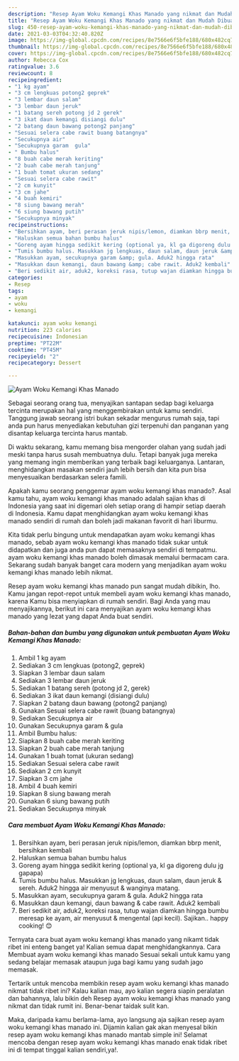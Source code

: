 ```yaml
---
description: "Resep Ayam Woku Kemangi Khas Manado yang nikmat dan Mudah Dibuat"
title: "Resep Ayam Woku Kemangi Khas Manado yang nikmat dan Mudah Dibuat"
slug: 450-resep-ayam-woku-kemangi-khas-manado-yang-nikmat-dan-mudah-dibuat
date: 2021-03-03T04:32:40.820Z
image: https://img-global.cpcdn.com/recipes/8e7566e6f5bfe188/680x482cq70/ayam-woku-kemangi-khas-manado-foto-resep-utama.jpg
thumbnail: https://img-global.cpcdn.com/recipes/8e7566e6f5bfe188/680x482cq70/ayam-woku-kemangi-khas-manado-foto-resep-utama.jpg
cover: https://img-global.cpcdn.com/recipes/8e7566e6f5bfe188/680x482cq70/ayam-woku-kemangi-khas-manado-foto-resep-utama.jpg
author: Rebecca Cox
ratingvalue: 3.6
reviewcount: 8
recipeingredient:
- "1 kg ayam"
- "3 cm lengkuas potong2 geprek"
- "3 lembar daun salam"
- "3 lembar daun jeruk"
- "1 batang sereh potong jd 2 gerek"
- "3 ikat daun kemangi disiangi dulu"
- "2 batang daun bawang potong2 panjang"
- "Sesuai selera cabe rawit buang batangnya"
- "Secukupnya air"
- "Secukupnya garam  gula"
- " Bumbu halus"
- "8 buah cabe merah keriting"
- "2 buah cabe merah tanjung"
- "1 buah tomat ukuran sedang"
- "Sesuai selera cabe rawit"
- "2 cm kunyit"
- "3 cm jahe"
- "4 buah kemiri"
- "8 siung bawang merah"
- "6 siung bawang putih"
- "Secukupnya minyak"
recipeinstructions:
- "Bersihkan ayam, beri perasan jeruk nipis/lemon, diamkan bbrp menit, bersihkan kembali"
- "Haluskan semua bahan bumbu halus"
- "Goreng ayam hingga sedikit kering (optional ya, kl ga digoreng dulu jg gapapa)"
- "Tumis bumbu halus. Masukkan jg lengkuas, daun salam, daun jeruk &amp; sereh. Aduk2 hingga air menyusut &amp; wanginya matang."
- "Masukkan ayam, secukupnya garam &amp; gula. Aduk2 hingga rata"
- "Masukkan daun kemangi, daun bawang &amp; cabe rawit. Aduk2 kembali"
- "Beri sedikit air, aduk2, koreksi rasa, tutup wajan diamkan hingga bumbu meresap ke ayam, air menyusut &amp; mengental (api kecil). Sajikan.. happy cooking! 😊"
categories:
- Resep
tags:
- ayam
- woku
- kemangi

katakunci: ayam woku kemangi 
nutrition: 223 calories
recipecuisine: Indonesian
preptime: "PT22M"
cooktime: "PT45M"
recipeyield: "2"
recipecategory: Dessert

---
```



![Ayam Woku Kemangi Khas Manado](https://img-global.cpcdn.com/recipes/8e7566e6f5bfe188/680x482cq70/ayam-woku-kemangi-khas-manado-foto-resep-utama.jpg)

Sebagai seorang orang tua, menyajikan santapan sedap bagi keluarga tercinta merupakan hal yang menggembirakan untuk kamu sendiri. Tanggung jawab seorang istri bukan sekadar mengurus rumah saja, tapi anda pun harus menyediakan kebutuhan gizi terpenuhi dan panganan yang disantap keluarga tercinta harus mantab.

Di waktu  sekarang, kamu memang bisa mengorder olahan yang sudah jadi meski tanpa harus susah membuatnya dulu. Tetapi banyak juga mereka yang memang ingin memberikan yang terbaik bagi keluarganya. Lantaran, menghidangkan masakan sendiri jauh lebih bersih dan kita pun bisa menyesuaikan berdasarkan selera famili. 



Apakah kamu seorang penggemar ayam woku kemangi khas manado?. Asal kamu tahu, ayam woku kemangi khas manado adalah sajian khas di Indonesia yang saat ini digemari oleh setiap orang di hampir setiap daerah di Indonesia. Kamu dapat menghidangkan ayam woku kemangi khas manado sendiri di rumah dan boleh jadi makanan favorit di hari liburmu.

Kita tidak perlu bingung untuk mendapatkan ayam woku kemangi khas manado, sebab ayam woku kemangi khas manado tidak sukar untuk didapatkan dan juga anda pun dapat memasaknya sendiri di tempatmu. ayam woku kemangi khas manado boleh dimasak memalui bermacam cara. Sekarang sudah banyak banget cara modern yang menjadikan ayam woku kemangi khas manado lebih nikmat.

Resep ayam woku kemangi khas manado pun sangat mudah dibikin, lho. Kamu jangan repot-repot untuk membeli ayam woku kemangi khas manado, karena Kamu bisa menyiapkan di rumah sendiri. Bagi Anda yang mau menyajikannya, berikut ini cara menyajikan ayam woku kemangi khas manado yang lezat yang dapat Anda buat sendiri.

<!--inarticleads1-->

##### Bahan-bahan dan bumbu yang digunakan untuk pembuatan Ayam Woku Kemangi Khas Manado:

1. Ambil 1 kg ayam
1. Sediakan 3 cm lengkuas (potong2, geprek)
1. Siapkan 3 lembar daun salam
1. Sediakan 3 lembar daun jeruk
1. Sediakan 1 batang sereh (potong jd 2, gerek)
1. Sediakan 3 ikat daun kemangi (disiangi dulu)
1. Siapkan 2 batang daun bawang (potong2 panjang)
1. Gunakan Sesuai selera cabe rawit (buang batangnya)
1. Sediakan Secukupnya air
1. Gunakan Secukupnya garam &amp; gula
1. Ambil  Bumbu halus:
1. Siapkan 8 buah cabe merah keriting
1. Siapkan 2 buah cabe merah tanjung
1. Gunakan 1 buah tomat (ukuran sedang)
1. Sediakan Sesuai selera cabe rawit
1. Sediakan 2 cm kunyit
1. Siapkan 3 cm jahe
1. Ambil 4 buah kemiri
1. Siapkan 8 siung bawang merah
1. Gunakan 6 siung bawang putih
1. Sediakan Secukupnya minyak




<!--inarticleads2-->

##### Cara membuat Ayam Woku Kemangi Khas Manado:

1. Bersihkan ayam, beri perasan jeruk nipis/lemon, diamkan bbrp menit, bersihkan kembali
1. Haluskan semua bahan bumbu halus
1. Goreng ayam hingga sedikit kering (optional ya, kl ga digoreng dulu jg gapapa)
1. Tumis bumbu halus. Masukkan jg lengkuas, daun salam, daun jeruk &amp; sereh. Aduk2 hingga air menyusut &amp; wanginya matang.
1. Masukkan ayam, secukupnya garam &amp; gula. Aduk2 hingga rata
1. Masukkan daun kemangi, daun bawang &amp; cabe rawit. Aduk2 kembali
1. Beri sedikit air, aduk2, koreksi rasa, tutup wajan diamkan hingga bumbu meresap ke ayam, air menyusut &amp; mengental (api kecil). Sajikan.. happy cooking! 😊




Ternyata cara buat ayam woku kemangi khas manado yang nikamt tidak ribet ini enteng banget ya! Kalian semua dapat menghidangkannya. Cara Membuat ayam woku kemangi khas manado Sesuai sekali untuk kamu yang sedang belajar memasak ataupun juga bagi kamu yang sudah jago memasak.

Tertarik untuk mencoba membikin resep ayam woku kemangi khas manado nikmat tidak ribet ini? Kalau kalian mau, ayo kalian segera siapin peralatan dan bahannya, lalu bikin deh Resep ayam woku kemangi khas manado yang nikmat dan tidak rumit ini. Benar-benar taidak sulit kan. 

Maka, daripada kamu berlama-lama, ayo langsung aja sajikan resep ayam woku kemangi khas manado ini. Dijamin kalian gak akan menyesal bikin resep ayam woku kemangi khas manado mantab simple ini! Selamat mencoba dengan resep ayam woku kemangi khas manado enak tidak ribet ini di tempat tinggal kalian sendiri,ya!.

